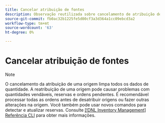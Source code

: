 ```yaml
---
title: Cancelar atribuição de fontes
description: Observação reutilizada sobre cancelamento de atribuição de fontes
source-git-commit: fb0ac32b1225fe5d00cf3a3d364a1cc09ebcd3a2
workflow-type: tm+mt
source-wordcount: '63'
ht-degree: 0%

---
```


# Cancelar atribuição de fontes

>[!NOTE]
>
>O cancelamento da atribuição de uma origem limpa todos os dados de quantidade. A reatribuição de uma origem pode causar problemas com quantidades vendáveis, reservas e ordens pendentes. É recomendável processar todas as ordens antes de desatribuir origens ou fazer outras alterações na origem. Você também pode usar novos comandos para detectar e atualizar reservas. Consulte [[!DNL Inventory Management] Referência CLI](../inventory-management/cli.md) para obter mais informações.
